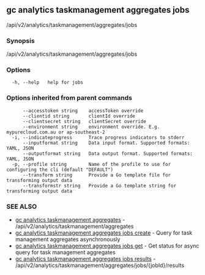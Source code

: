 ## gc analytics taskmanagement aggregates jobs

/api/v2/analytics/taskmanagement/aggregates/jobs

### Synopsis

/api/v2/analytics/taskmanagement/aggregates/jobs

### Options

```
  -h, --help   help for jobs
```

### Options inherited from parent commands

```
      --accesstoken string    accessToken override
      --clientid string       clientId override
      --clientsecret string   clientSecret override
      --environment string    environment override. E.g. mypurecloud.com.au or ap-southeast-2
  -i, --indicateprogress      Trace progress indicators to stderr
      --inputformat string    Data input format. Supported formats: YAML, JSON
      --outputformat string   Data output format. Supported formats: YAML, JSON
  -p, --profile string        Name of the profile to use for configuring the cli (default "DEFAULT")
      --transform string      Provide a Go template file for transforming output data
      --transformstr string   Provide a Go template string for transforming output data
```

### SEE ALSO

* [gc analytics taskmanagement aggregates](gc_analytics_taskmanagement_aggregates.html)	 - /api/v2/analytics/taskmanagement/aggregates
* [gc analytics taskmanagement aggregates jobs create](gc_analytics_taskmanagement_aggregates_jobs_create.html)	 - Query for task management aggregates asynchronously
* [gc analytics taskmanagement aggregates jobs get](gc_analytics_taskmanagement_aggregates_jobs_get.html)	 - Get status for async query for task management aggregates
* [gc analytics taskmanagement aggregates jobs results](gc_analytics_taskmanagement_aggregates_jobs_results.html)	 - /api/v2/analytics/taskmanagement/aggregates/jobs/{jobId}/results


